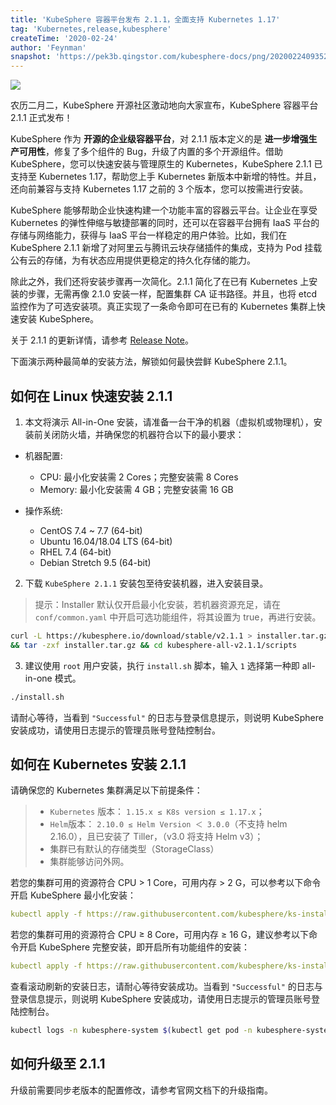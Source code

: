 ```yaml
---
title: 'KubeSphere 容器平台发布 2.1.1，全面支持 Kubernetes 1.17'
tag: 'Kubernetes,release,kubesphere'
createTime: '2020-02-24'
author: 'Feynman'
snapshot: 'https://pek3b.qingstor.com/kubesphere-docs/png/20200224093525.png'
---
```


![](https://pek3b.qingstor.com/kubesphere-docs/png/20200224093525.png)

农历二月二，KubeSphere 开源社区激动地向大家宣布，KubeSphere 容器平台 2.1.1 正式发布！

KubeSphere 作为 **开源的企业级容器平台**，对 2.1.1 版本定义的是 **进一步增强生产可用性**，修复了多个组件的 Bug，升级了内置的多个开源组件。借助 KubeSphere，您可以快速安装与管理原生的 Kubernetes，KubeSphere 2.1.1 已支持至 Kubernetes 1.17，帮助您上手 Kubernetes 新版本中新增的特性。并且，还向前兼容与支持 Kubernetes 1.17 之前的 3 个版本，您可以按需进行安装。

KubeSphere 能够帮助企业快速构建一个功能丰富的容器云平台。让企业在享受 Kubernetes 的弹性伸缩与敏捷部署的同时，还可以在容器平台拥有 IaaS 平台的存储与网络能力，获得与 IaaS 平台一样稳定的用户体验。比如，我们在 KubeSphere 2.1.1 新增了对阿里云与腾讯云块存储插件的集成，支持为 Pod 挂载公有云的存储，为有状态应用提供更稳定的持久化存储的能力。

除此之外，我们还将安装步骤再一次简化。2.1.1 简化了在已有 Kubernetes 上安装的步骤，无需再像 2.1.0 安装一样，配置集群 CA 证书路径。并且，也将 etcd 监控作为了可选安装项。真正实现了一条命令即可在已有的 Kubernetes 集群上快速安装 KubeSphere。

关于 2.1.1 的更新详情，请参考 [Release Note](https://kubesphere.com.cn/docs/v2.1/zh-CN/release/release-v211/)。

下面演示两种最简单的安装方法，解锁如何最快尝鲜 KubeSphere 2.1.1。

## 如何在 Linux 快速安装 2.1.1

1. 本文将演示 All-in-One 安装，请准备一台干净的机器（虚拟机或物理机），安装前关闭防火墙，并确保您的机器符合以下的最小要求：

- 机器配置:

    - CPU: 最小化安装需 2 Cores；完整安装需 8 Cores
    - Memory: 最小化安装需 4 GB；完整安装需 16 GB

- 操作系统:

    - CentOS 7.4 ~ 7.7 (64-bit)
    - Ubuntu 16.04/18.04 LTS (64-bit)
    - RHEL 7.4 (64-bit)
    - Debian Stretch 9.5 (64-bit)

2. 下载 `KubeSphere 2.1.1` 安装包至待安装机器，进入安装目录。

> 提示：Installer 默认仅开启最小化安装，若机器资源充足，请在 `conf/common.yaml` 中开启可选功能组件，将其设置为 true，再进行安装。

```bash
curl -L https://kubesphere.io/download/stable/v2.1.1 > installer.tar.gz \
&& tar -zxf installer.tar.gz && cd kubesphere-all-v2.1.1/scripts
```

3. 建议使用 `root` 用户安装，执行 `install.sh` 脚本，输入 `1` 选择第一种即 all-in-one 模式。

```bash
./install.sh
```

请耐心等待，当看到 `"Successful"` 的日志与登录信息提示，则说明 KubeSphere 安装成功，请使用日志提示的管理员账号登陆控制台。


## 如何在 Kubernetes 安装 2.1.1

请确保您的 Kubernetes 集群满足以下前提条件：

> - `Kubernetes` 版本： `1.15.x ≤ K8s version ≤ 1.17.x`；
> - `Helm`版本： `2.10.0 ≤ Helm Version ＜ 3.0.0`（不支持 helm 2.16.0），且已安装了 Tiller，（v3.0 将支持 Helm v3）；
> - 集群已有默认的存储类型（StorageClass）
> - 集群能够访问外网。

若您的集群可用的资源符合 CPU > 1 Core，可用内存 > 2 G，可以参考以下命令开启 KubeSphere 最小化安装：

```yaml
kubectl apply -f https://raw.githubusercontent.com/kubesphere/ks-installer/master/kubesphere-minimal.yaml
```

若您的集群可用的资源符合 CPU ≥ 8 Core，可用内存 ≥ 16 G，建议参考以下命令开启 KubeSphere 完整安装，即开启所有功能组件的安装：

```yaml
kubectl apply -f https://raw.githubusercontent.com/kubesphere/ks-installer/master/kubesphere-complete-setup.yaml
```

查看滚动刷新的安装日志，请耐心等待安装成功。当看到 `"Successful"` 的日志与登录信息提示，则说明 KubeSphere 安装成功，请使用日志提示的管理员账号登陆控制台。

```bash
kubectl logs -n kubesphere-system $(kubectl get pod -n kubesphere-system -l app=ks-install -o jsonpath='{.items[0].metadata.name}') -f
```

## 如何升级至 2.1.1

升级前需要同步老版本的配置修改，请参考官网文档下的升级指南。
